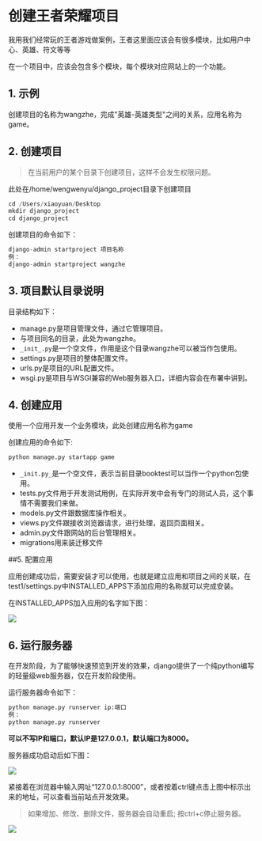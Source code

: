 # 创建王者荣耀项目
我用我们经常玩的王者游戏做案例，王者这里面应该会有很多模块，比如用户中心、英雄、符文等等

在一个项目中，应该会包含多个模块，每个模块对应网站上的一个功能。

## 1. 示例
创建项目的名称为wangzhe，完成"英雄-英雄类型"之间的关系，应用名称为game。

## 2. 创建项目
> 在当前用户的某个目录下创建项目，这样不会发生权限问题。

此处在/home/wengwenyu/django_project目录下创建项目

```python
cd /Users/xiaoyuan/Desktop
mkdir django_project
cd django_project
```

创建项目的命令如下：

```python
django-admin startproject 项目名称
例：
django-admin startproject wangzhe
```



## 3. 项目默认目录说明

目录结构如下：

- manage.py是项目管理文件，通过它管理项目。
- 与项目同名的目录，此处为wangzhe。
- ``_init_.py``是一个空文件，作用是这个目录wangzhe可以被当作包使用。
- settings.py是项目的整体配置文件。
- urls.py是项目的URL配置文件。
- wsgi.py是项目与WSGI兼容的Web服务器入口，详细内容会在布署中讲到。

## 4. 创建应用
使用一个应用开发一个业务模块，此处创建应用名称为game

创建应用的命令如下:
```python
python manage.py startapp game
```

- ``_init.py_``是一个空文件，表示当前目录booktest可以当作一个python包使用。
- tests.py文件用于开发测试用例，在实际开发中会有专门的测试人员，这个事情不需要我们来做。
- models.py文件跟数据库操作相关。
- views.py文件跟接收浏览器请求，进行处理，返回页面相关。
- admin.py文件跟网站的后台管理相关。
- migrations用来装迁移文件

##5. 配置应用

应用创建成功后，需要安装才可以使用，也就是建立应用和项目之间的关联，在test1/settings.py中INSTALLED_APPS下添加应用的名称就可以完成安装。

在INSTALLED_APPS加入应用的名字如下图：

![](http://tp.jikedaohang.com/20191112230521_GSOzfx_Screenshot.jpeg)

## 6. 运行服务器
在开发阶段，为了能够快速预览到开发的效果，django提供了一个纯python编写的轻量级web服务器，仅在开发阶段使用。

运行服务器命令如下：

```python
python manage.py runserver ip:端口
例：
python manage.py runserver
```
**可以不写IP和端口，默认IP是127.0.0.1，默认端口为8000。**

服务器成功启动后如下图：

![](http://tp.jikedaohang.com/20191112230647_vXt1aO_Screenshot.jpeg)

紧接着在浏览器中输入网址“127.0.0.1:8000”，或者按着ctrl键点击上图中标示出来的地址，可以查看当前站点开发效果。

> 如果增加、修改、删除文件，服务器会自动重启;
按ctrl+c停止服务器。

![](http://tp.jikedaohang.com/20191112230737_al6zHC_Screenshot.jpeg)

